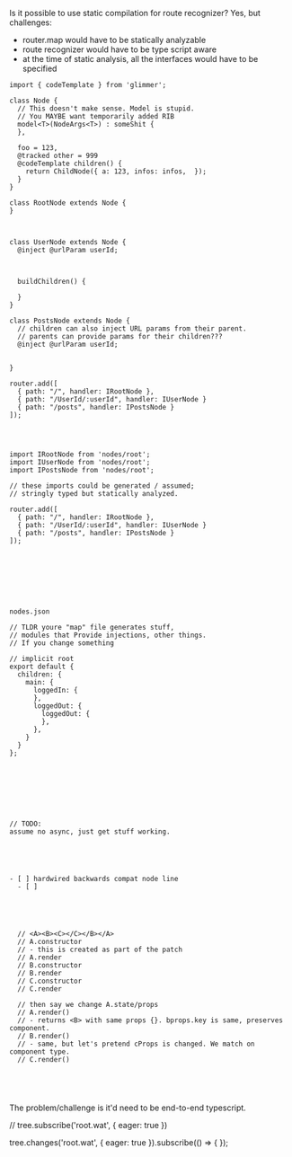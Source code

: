 
Is it possible to use static compilation for route recognizer? Yes, but challenges:

- router.map would have to be statically analyzable
- route recognizer would have to be type script aware
- at the time of static analysis, all the interfaces would have to be specified

```
import { codeTemplate } from 'glimmer';

class Node {
  // This doesn't make sense. Model is stupid.
  // You MAYBE want temporarily added RIB
  model<T>(NodeArgs<T>) : someShit {
  },

  foo = 123,
  @tracked other = 999
  @codeTemplate children() {
    return ChildNode({ a: 123, infos: infos,  });
  }
}

class RootNode extends Node {
}



class UserNode extends Node {
  @inject @urlParam userId;



  buildChildren() {

  }
}

class PostsNode extends Node {
  // children can also inject URL params from their parent.
  // parents can provide params for their children???
  @inject @urlParam userId;


}

router.add([
  { path: "/", handler: IRootNode },
  { path: "/UserId/:userId", handler: IUserNode }
  { path: "/posts", handler: IPostsNode }
]);




import IRootNode from 'nodes/root';
import IUserNode from 'nodes/root';
import IPostsNode from 'nodes/root';

// these imports could be generated / assumed;
// stringly typed but statically analyzed.

router.add([
  { path: "/", handler: IRootNode },
  { path: "/UserId/:userId", handler: IUserNode }
  { path: "/posts", handler: IPostsNode }
]);








nodes.json

// TLDR youre "map" file generates stuff,
// modules that Provide injections, other things.
// If you change something 

// implicit root
export default {
  children: {
    main: {
      loggedIn: {
      },
      loggedOut: {
        loggedOut: {
        },
      },
    }
  }
};








// TODO:
assume no async, just get stuff working.





- [ ] hardwired backwards compat node line
  - [ ] 





  // <A><B><C></C></B></A>
  // A.constructor
  // - this is created as part of the patch
  // A.render
  // B.constructor
  // B.render
  // C.constructor
  // C.render

  // then say we change A.state/props
  // A.render()
  // - returns <B> with same props {}. bprops.key is same, preserves component.
  // B.render()
  // - same, but let's pretend cProps is changed. We match on component type.
  // C.render()





```

The problem/challenge is it'd need to be end-to-end typescript.



  // tree.subscribe('root.wat', { eager: true })

  tree.changes('root.wat', { eager: true }).subscribe(() => {
  });

